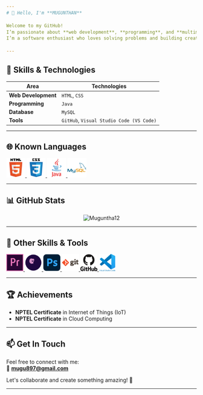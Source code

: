 ```yaml
---
# 👋 Hello, I'm **MUGUNTHAN**

Welcome to my GitHub!  
I’m passionate about **web development**, **programming**, and **multimedia**. Here’s a little bit about me, my skills, and my projects.  
I’m a software enthusiast who loves solving problems and building creative solutions. I’m always eager to learn new technologies and grow.

---
```


## 🚀 Skills & Technologies

| Area             | Technologies                                  |
|------------------|----------------------------------------------|
| **Web Development** | `HTML`, `CSS`                               |
| **Programming**     | `Java`                                      |
| **Database**        | `MySQL`                                     |
| **Tools**           | `GitHub`, `Visual Studio Code (VS Code)`   |

---

## 🌐 Known Languages

<p align="left">
  <a href="https://www.w3.org/html/" target="_blank" rel="noreferrer">
    <img src="https://raw.githubusercontent.com/devicons/devicon/master/icons/html5/html5-original-wordmark.svg" alt="HTML5" width="50" height="50" />
  </a>
  <a href="https://www.w3schools.com/css/" target="_blank" rel="noreferrer">
    <img src="https://raw.githubusercontent.com/devicons/devicon/master/icons/css3/css3-original-wordmark.svg" alt="CSS3" width="50" height="50" />
  </a>
  <a href="https://www.java.com/" target="_blank" rel="noreferrer">
    <img src="https://raw.githubusercontent.com/devicons/devicon/master/icons/java/java-original-wordmark.svg" alt="Java" width="50" height="50" />
  </a>
  <a href="https://www.mysql.com/" target="_blank" rel="noreferrer">
    <img src="https://raw.githubusercontent.com/devicons/devicon/master/icons/mysql/mysql-original-wordmark.svg" alt="MySQL" width="50" height="50" />
  </a>
</p>

---

## 📊 GitHub Stats

<p align="center">
  <img src="https://github-readme-streak-stats.herokuapp.com/?user=Muguntha12&theme=radical&hide_border=false" alt="Muguntha12" />
</p>

---

## 🎨 Other Skills & Tools

<p align="left">
  <a href="https://www.adobe.com/products/premiere.html" target="_blank" rel="noreferrer">
    <img src="https://raw.githubusercontent.com/devicons/devicon/master/icons/premierepro/premierepro-original.svg" alt="Adobe Premiere Pro" width="45" height="45" />
  </a>
  <a href="https://www.adobe.com/products/aftereffects.html" target="_blank" rel="noreferrer">
    <img src="https://raw.githubusercontent.com/devicons/devicon/master/icons/aftereffects/aftereffects-original.svg" alt="Adobe After Effects" width="45" height="45" />
  </a>
  <a href="https://www.adobe.com/products/photoshop.html" target="_blank" rel="noreferrer">
    <img src="https://raw.githubusercontent.com/devicons/devicon/master/icons/photoshop/photoshop-original.svg" alt="Adobe Photoshop" width="45" height="45" />
  </a>
  <a href="https://git-scm.com/" target="_blank" rel="noreferrer">
    <img src="https://raw.githubusercontent.com/devicons/devicon/master/icons/git/git-original-wordmark.svg" alt="Git" width="45" height="45" />
  </a>
  <a href="https://github.com/" target="_blank" rel="noreferrer">
    <img src="https://raw.githubusercontent.com/devicons/devicon/master/icons/github/github-original-wordmark.svg" alt="GitHub" width="45" height="45" />
  </a>
  <a href="https://code.visualstudio.com/" target="_blank" rel="noreferrer">
    <img src="https://raw.githubusercontent.com/devicons/devicon/master/icons/vscode/vscode-original-wordmark.svg" alt="VS Code" width="45" height="45" />
  </a>
</p>

---

## 🏆 Achievements

- **NPTEL Certificate** in Internet of Things (IoT)  
- **NPTEL Certificate** in Cloud Computing

---

## 📫 Get In Touch

Feel free to connect with me:  
📧 **mugu897@gmail.com**

Let's collaborate and create something amazing! 🚀

---
